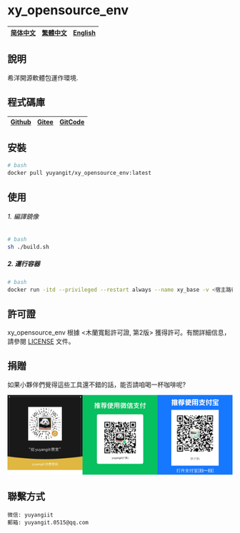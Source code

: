 <!--
 * @Author: 余洋 yuyangit.0515@qq.com
 * @Date: 2024-10-18 13:02:22
 * @LastEditors: 余洋 yuyangit.0515@qq.com
 * @LastEditTime: 2024-10-23 20:51:56
 * @FilePath: /xy_opensource_env/readme/README.zh-hant.md
 * @Description: 这是默认设置,请设置`customMade`, 打开koroFileHeader查看配置 进行设置: https://github.com/OBKoro1/koro1FileHeader/wiki/%E9%85%8D%E7%BD%AE
-->
# xy_opensource_env

| [简体中文](../README.md)         | [繁體中文](./README.zh-hant.md)        |                      [English](./README.en.md)          |
| ----------- | -------------|---------------------------------------|

## 說明

希洋開源軟體包運作環境.

## 程式碼庫

| [Github](https://github.com/xy-base/xy_opensource_env.git)         | [Gitee](https://gitee.com/xy-opensource/xy_opensource_env.git)        |                      [GitCode](https://gitcode.com/xy-opensource/xy_opensource_env.git)          |
| ----------- | -------------|---------------------------------------|


## 安裝

```bash
# bash
docker pull yuyangit/xy_opensource_env:latest
```

## 使用

###### 1. 編譯鏡像

```bash
# bash
sh ./build.sh
```

##### 2. 運行容器

```bash
# bash
docker run -itd --privileged --restart always --name xy_base -v <宿主路徑>:<容器路徑> yuyangit/xy_opensource_env:latest
```

## 許可證
xy_opensource_env 根據 <木蘭寬鬆許可證, 第2版> 獲得許可。有關詳細信息，請參閱 [LICENSE](../LICENSE) 文件。

## 捐贈

如果小夥伴們覺得這些工具還不錯的話，能否請咱喝一杯咖啡呢?  

![Pay-Total](./Pay-Total.png)

## 聯繫方式

```
微信: yuyangiit
郵箱: yuyangit.0515@qq.com
```
